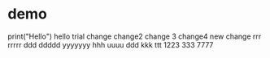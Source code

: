 # demo
print("Hello")
hello
trial
change
change2
change 3
change4
new change
rrr
rrrrr
ddd
ddddd
yyyyyyy
hhh
uuuu
ddd
kkk
ttt
1223
333
7777